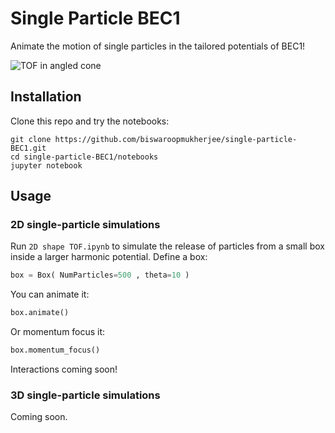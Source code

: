 # Single Particle BEC1

Animate the motion of single particles in the tailored potentials of BEC1! 

![TOF in angled cone](http://i.imgur.com/E6JRtUI.gif "TOF in angled cone")

## Installation

Clone this repo and try the notebooks:

```
git clone https://github.com/biswaroopmukherjee/single-particle-BEC1.git
cd single-particle-BEC1/notebooks
jupyter notebook
```

## Usage

### 2D single-particle simulations

Run `2D shape TOF.ipynb` to simulate the release of particles from a small box inside a larger harmonic potential. Define a box:

```python
box = Box( NumParticles=500 , theta=10 )
```

You can animate it:

```python
box.animate()
```

Or momentum focus it:

```python
box.momentum_focus()
```

Interactions coming soon!

### 3D single-particle simulations

Coming soon.


